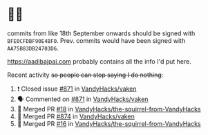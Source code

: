 # 👋🏻
<!--
**aadibajpai/aadibajpai** is a ✨ _special_ ✨ repository because its `README.md` (this file) appears on your GitHub profile.
-->
commits from like 18th September onwards should be signed with `BFE0CFDBF90E4BF0`. Prev. commits would have been signed with `AA75B83DB24703D6`.

https://aadibajpai.com probably contains all the info I'd put here.

Recent activity ~~so people can stop saying I do nothing~~:
<!--START_SECTION:activity-->
1. ❗️ Closed issue [#871](https://github.com/VandyHacks/vaken/issues/871) in [VandyHacks/vaken](https://github.com/VandyHacks/vaken)
2. 🗣 Commented on [#871](https://github.com/VandyHacks/vaken/issues/871) in [VandyHacks/vaken](https://github.com/VandyHacks/vaken)
3. 🎉 Merged PR [#18](https://github.com/VandyHacks/the-squirrel-from-VandyHacks/pull/18) in [VandyHacks/the-squirrel-from-VandyHacks](https://github.com/VandyHacks/the-squirrel-from-VandyHacks)
4. 🎉 Merged PR [#874](https://github.com/VandyHacks/vaken/pull/874) in [VandyHacks/vaken](https://github.com/VandyHacks/vaken)
5. 🎉 Merged PR [#16](https://github.com/VandyHacks/the-squirrel-from-VandyHacks/pull/16) in [VandyHacks/the-squirrel-from-VandyHacks](https://github.com/VandyHacks/the-squirrel-from-VandyHacks)
<!--END_SECTION:activity-->
